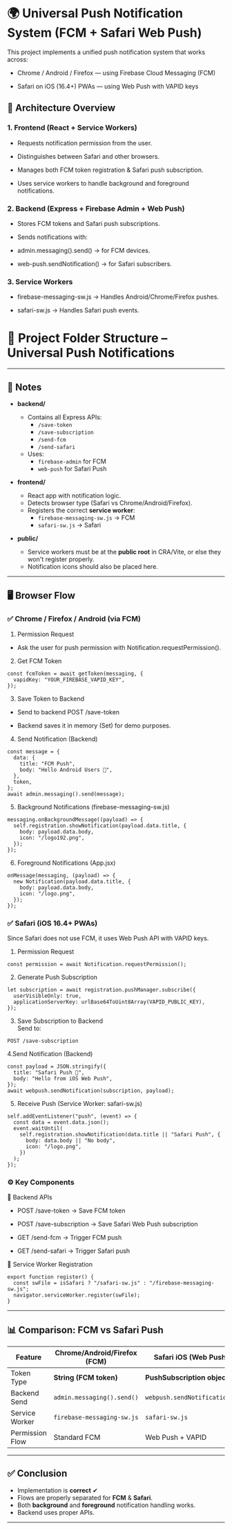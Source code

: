 # 🌍 Universal Push Notification System (FCM + Safari Web Push)

This project implements a unified push notification system that works across:

 - Chrome / Android / Firefox — using Firebase Cloud Messaging (FCM)

 - Safari on iOS (16.4+) PWAs — using Web Push with VAPID keys
 
## 🚀 Architecture Overview

### 1. Frontend (React + Service Workers)

* Requests notification permission from the user.

* Distinguishes between Safari and other browsers.

* Manages both FCM token registration & Safari push subscription.

* Uses service workers to handle background and foreground notifications.

### 2. Backend (Express + Firebase Admin + Web Push)

* Stores FCM tokens and Safari push subscriptions.

* Sends notifications with:

* admin.messaging().send() → for FCM devices.

* web-push.sendNotification() → for Safari subscribers.

### 3. Service Workers

* firebase-messaging-sw.js → Handles Android/Chrome/Firefox pushes.

* safari-sw.js → Handles Safari push events.

# 📂 Project Folder Structure – Universal Push Notifications


---

## 📝 Notes

- **backend/**  
  - Contains all Express APIs:  
    - `/save-token`  
    - `/save-subscription`  
    - `/send-fcm`  
    - `/send-safari`  
  - Uses:
    - `firebase-admin` for FCM
    - `web-push` for Safari Push

- **frontend/**  
  - React app with notification logic.
  - Detects browser type (Safari vs Chrome/Android/Firefox).
  - Registers the correct **service worker**:
    - `firebase-messaging-sw.js` → FCM  
    - `safari-sw.js` → Safari  

- **public/**  
  - Service workers must be at the **public root** in CRA/Vite, or else they won't register properly.  
  - Notification icons should also be placed here.

---


## 🖥️ Browser Flow

### ✅ Chrome / Firefox / Android (via FCM)

1. Permission Request
- Ask the user for push permission with Notification.requestPermission().

2. Get FCM Token
````
const fcmToken = await getToken(messaging, {
  vapidKey: "YOUR_FIREBASE_VAPID_KEY",
});
````
3. Save Token to Backend

- Send to backend POST /save-token

- Backend saves it in memory (Set) for demo purposes.

4. Send Notification (Backend)

```
const message = {
  data: {
    title: "FCM Push",
    body: "Hello Android Users 🎉",
  },
  token,
};
await admin.messaging().send(message);
```
5. Background Notifications (firebase-messaging-sw.js)
```
messaging.onBackgroundMessage((payload) => {
  self.registration.showNotification(payload.data.title, {
    body: payload.data.body,
    icon: "/logo192.png",
  });
});
````
6. Foreground Notifications (App.jsx)
````
onMessage(messaging, (payload) => {
  new Notification(payload.data.title, {
    body: payload.data.body,
    icon: "/logo.png",
  });
});
````
### ✅ Safari (iOS 16.4+ PWAs)

Since Safari does not use FCM, it uses Web Push API with VAPID keys.

1. Permission Request
```
const permission = await Notification.requestPermission();
```
2. Generate Push Subscription
```
let subscription = await registration.pushManager.subscribe({
  userVisibleOnly: true,
  applicationServerKey: urlBase64ToUint8Array(VAPID_PUBLIC_KEY),
});
```
3. Save Subscription to Backend  
Send to:
```
POST /save-subscription
```
4.Send Notification (Backend)
```
const payload = JSON.stringify({
  title: "Safari Push 🎉",
  body: "Hello from iOS Web Push",
});
await webpush.sendNotification(subscription, payload);
```
5. Receive Push (Service Worker: safari-sw.js)
````
self.addEventListener("push", (event) => {
  const data = event.data.json();
  event.waitUntil(
    self.registration.showNotification(data.title || "Safari Push", {
      body: data.body || "No body",
      icon: "/logo.png",
    })
  );
});
````
### ⚙️ Key Components
🔹 Backend APIs
- POST /save-token → Save FCM token

- POST /save-subscription → Save Safari Web Push subscription

- GET /send-fcm → Trigger FCM push

 - GET /send-safari → Trigger Safari push

🔹 Service Worker Registration

````
export function register() {
  const swFile = isSafari ? "/safari-sw.js" : "/firebase-messaging-sw.js";
  navigator.serviceWorker.register(swFile);
}
````

---

## 📊 Comparison: FCM vs Safari Push

| Feature         | Chrome/Android/Firefox (FCM) | Safari iOS (Web Push)   |  
|-----------------|-----------------------------|-------------------------|    
| Token Type      |  **String (FCM token)**      | **PushSubscription object** |    
| Backend Send    | `admin.messaging().send()`  | `webpush.sendNotification()` |   
| Service Worker  | `firebase-messaging-sw.js`  | `safari-sw.js`          |    
| Permission Flow | Standard FCM                | Web Push + VAPID        |   

---

## ✅ Conclusion

- Implementation is **correct** ✔  
- Flows are properly separated for **FCM** & **Safari**.  
- Both **background** and **foreground** notification handling works.  
- Backend uses proper APIs.  

---
